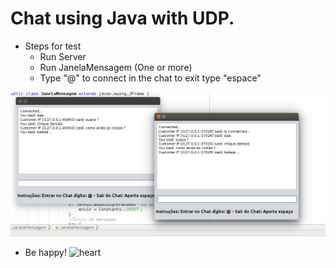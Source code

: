 # Chat using Java with UDP.
- Steps for test
  - Run Server
  - Run JanelaMensagem (One or more)
  - Type "@" to connect in the chat to exit type "espace"
 
![Screenshot](https://github.com/Paulimjr/chat-java-udp/blob/master/src/sd_udp/Sele%C3%A7%C3%A3o_021.png "Slash screen")
  
- Be happy! <img class="emoji" alt="heart" height="20" width="20" src="https://assets-cdn.github.com/images/icons/emoji/unicode/2764.png">

